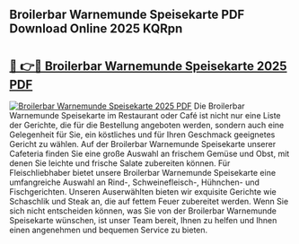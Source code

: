 ## Broilerbar Warnemunde Speisekarte PDF Download Online 2025 KQRpn

# <h2><a href="http://gc77qa.nevu.top/?p=Broilerbar+Warnemunde+Speisekarte">🔗 👉🔴 Broilerbar Warnemunde Speisekarte 2025 PDF</a></h2>

[![Broilerbar Warnemunde Speisekarte 2025 PDF](https://i.imgur.com/dBaPXMq.png)](http://gc77qa.nevu.top/?p=Broilerbar+Warnemunde+Speisekarte)
Die Broilerbar Warnemunde Speisekarte im Restaurant oder Café ist nicht nur eine Liste der Gerichte, die für die Bestellung angeboten werden, sondern auch eine Gelegenheit für Sie, ein köstliches und für Ihren Geschmack geeignetes Gericht zu wählen. Auf der Broilerbar Warnemunde Speisekarte unserer Cafeteria finden Sie eine große Auswahl an frischem Gemüse und Obst, mit denen Sie leichte und frische Salate zubereiten können. Für Fleischliebhaber bietet unsere Broilerbar Warnemunde Speisekarte eine umfangreiche Auswahl an Rind-, Schweinefleisch-, Hühnchen- und Fischgerichten. Unseren Auserwählten bieten wir exquisite Gerichte wie Schaschlik und Steak an, die auf fettem Feuer zubereitet werden. Wenn Sie sich nicht entscheiden können, was Sie von der Broilerbar Warnemunde Speisekarte wünschen, ist unser Team bereit, Ihnen zu helfen und Ihnen einen angenehmen und bequemen Service zu bieten.
